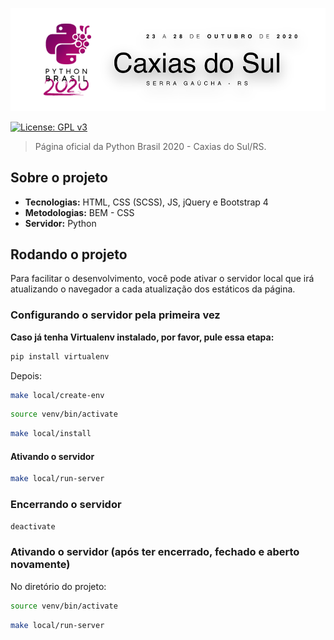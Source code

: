 ![Logo Python Brasil 2020 - Caxias do Sul/RS](docs/images/logo-python-brasil-2020.png)

[![License: GPL v3](https://img.shields.io/badge/License-GPLv3-blue.svg)](https://www.gnu.org/licenses/gpl-3.0)

> Página oficial da Python Brasil 2020 - Caxias do Sul/RS.

## Sobre o projeto

* **Tecnologias:** HTML, CSS (SCSS), JS, jQuery e Bootstrap 4
* **Metodologias:** BEM - CSS
* **Servidor:** Python

## Rodando o projeto

Para facilitar o desenvolvimento, você pode ativar o servidor local que irá atualizando o navegador a cada atualização dos estáticos da página.

### Configurando o servidor pela primeira vez

**Caso já tenha Virtualenv instalado, por favor, pule essa etapa:**

```sh
pip install virtualenv
```

Depois:

```sh
make local/create-env
```

```sh
source venv/bin/activate
```

```sh
make local/install
```

#### Ativando o servidor

```sh
make local/run-server
```

### Encerrando o servidor

```sh
deactivate
```

### Ativando o servidor (após ter encerrado, fechado e aberto novamente)

No diretório do projeto:

```sh
source venv/bin/activate
```

```sh
make local/run-server
```
